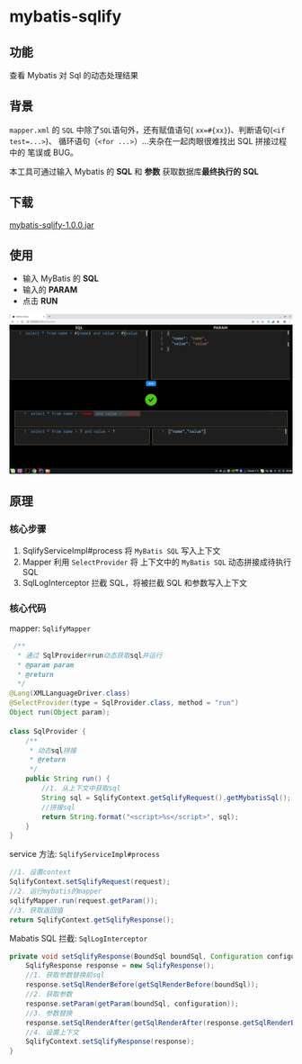 # mybatis-sqlify

## 功能

查看 Mybatis 对 Sql 的动态处理结果

## 背景

`mapper.xml` 的 `SQL` 中除了`SQL`语句外，还有赋值语句( `xx=#{xx}`)、判断语句(`<if test=...>`)、 循环语句（`<for ...>`）...夹杂在一起肉眼很难找出 SQL 拼接过程中的 笔误或 BUG。

本工具可通过输入 Mybatis 的 **SQL** 和 **参数** 获取数据库**最终执行的 SQL**

## 下载

[mybatis-sqlify-1.0.0.jar](https://raw.githubusercontent.com/tanghuibo/package/master/mybatis-sqlify/mybatis-sqlify-1.0.0.jar)

## 使用

- 输入 MyBatis 的 **SQL**
- 输入的 **PARAM**
- 点击 **RUN**

![use](./screenshots/use.png)

## 原理

### 核心步骤

1. SqlifyServiceImpl#process 将 `MyBatis SQL` 写入上下文
2. Mapper 利用 `SelectProvider` 将 上下文中的 `MyBatis SQL` 动态拼接成待执行 SQL
3. SqlLogInterceptor 拦截 SQL，将被拦截 SQL 和参数写入上下文

### 核心代码

mapper: `SqlifyMapper`

```java
 /**
  * 通过 SqlProvider#run动态获取sql并运行
  * @param param
  * @return
  */
@Lang(XMLLanguageDriver.class)
@SelectProvider(type = SqlProvider.class, method = "run")
Object run(Object param);

class SqlProvider {
    /**
     * 动态sql拼接
     * @return
     */
    public String run() {
        //1. 从上下文中获取sql
        String sql = SqlifyContext.getSqlifyRequest().getMybatisSql();
        //拼接sql
        return String.format("<script>%s</script>", sql);
    }
}
```

service 方法: `SqlifyServiceImpl#process`

```java
//1. 设置context
SqlifyContext.setSqlifyRequest(request);
//2. 运行mybatis的mapper
sqlifyMapper.run(request.getParam());
//3. 获取返回值
return SqlifyContext.getSqlifyResponse();
```

Mabatis SQL 拦截: `SqlLogInterceptor`

```java
private void setSqlifyResponse(BoundSql boundSql, Configuration configuration) {
    SqlifyResponse response = new SqlifyResponse();
    //1. 获取参数替换前sql
    response.setSqlRenderBefore(getSqlRenderBefore(boundSql));
    //2. 获取参数
    response.setParam(getParam(boundSql, configuration));
    //3. 参数替换
    response.setSqlRenderAfter(getSqlRenderAfter(response.getSqlRenderBefore(), response.getParam()));
    //4. 设置上下文
    SqlifyContext.setSqlifyResponse(response);
}
```
